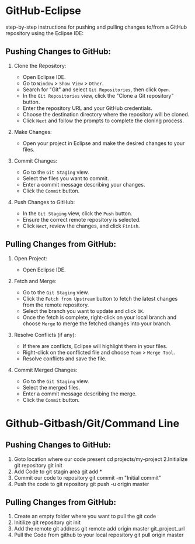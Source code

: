 
# GitHub-Eclipse
step-by-step instructions for pushing and pulling changes to/from a GitHub repository using the Eclipse IDE:

## Pushing Changes to GitHub:

1. Clone the Repository:
   - Open Eclipse IDE.
   - Go to `Window` > `Show View` > `Other`.
   - Search for "Git" and select `Git Repositories`, then click `Open`.
   - In the `Git Repositories` view, click the "Clone a Git repository" button.
   - Enter the repository URL and your GitHub credentials.
   - Choose the destination directory where the repository will be cloned.
   - Click `Next` and follow the prompts to complete the cloning process.

2. Make Changes:
   - Open your project in Eclipse and make the desired changes to your files.

3. Commit Changes:
   - Go to the `Git Staging` view.
   - Select the files you want to commit.
   - Enter a commit message describing your changes.
   - Click the `Commit` button.

4. Push Changes to GitHub:
   - In the `Git Staging` view, click the `Push` button.
   - Ensure the correct remote repository is selected.
   - Click `Next`, review the changes, and click `Finish`.

## Pulling Changes from GitHub:

1. Open Project:
   - Open Eclipse IDE.

2. Fetch and Merge:
   - Go to the `Git Staging` view.
   - Click the `Fetch from Upstream` button to fetch the latest changes from the remote repository.
   - Select the branch you want to update and click `OK`.
   - Once the fetch is complete, right-click on your local branch and choose `Merge` to merge the fetched changes into your branch.

3. Resolve Conflicts (if any):
   - If there are conflicts, Eclipse will highlight them in your files.
   - Right-click on the conflicted file and choose `Team` > `Merge Tool`.
   - Resolve conflicts and save the file.

4. Commit Merged Changes:
   - Go to the `Git Staging` view.
   - Select the merged files.
   - Enter a commit message describing the merge.
   - Click the `Commit` button.

# Github-Gitbash/Git/Command Line
## Pushing Changes to GitHub:

1. Goto location where our code present
   cd projects/my-project
2.Initialize git repository
   git init
3. Add Code to git stagin area
    git add *
4. Commit our code to repository
    git commit -m "Initial commit"
5. Push the code to git repository
   git push -u origin master


## Pulling Changes from GitHub:
1. Create an empty folder where you want to pull the git code
2. Initilize git repository
   git init
3. Add the remote git address
   git remote add origin master git_project_url
4. Pull the Code from github to your local repository
   git pull origin master